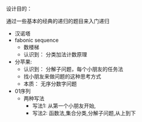 设计目的：

通过一些基本的经典的递归的题目来入门递归


- 汉诺塔
- fabonic sequence
  - 数楼梯
  - 认识到： 分类加法计数原理
- 分苹果:
  - 认识到： 分解子问题，每个小朋友的任务法
  - 找小朋友来做问题的这种思考方式
  - 本质： 无序分数字问题
- 01序列
  - 两种写法
    - 写法1: 从第一个小朋友开始,
    - 写法2: 函数法,集合分类,分解子问题,从上到下
